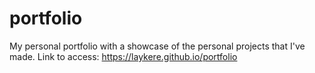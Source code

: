 # portfolio
My personal portfolio with a showcase of the personal projects that I've made.
Link to access: https://laykere.github.io/portfolio
